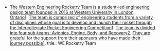 - [The Western Engineering Rocketry Team is a student-led engineering design team founded in 2016 at Western University in London, Ontario](https://www.werocketry.com/)[1](https://www.werocketry.com/). [The team is comprised of engineering students from a variety of disciplines whose goal is to develop and launch their rocket through the Intercollegiate Rocket Engineering Competition](https://www.werocketry.com/)[1](https://www.werocketry.com/). [The team is divided into four sub-teams: Avionics, Engine, Body, and Recovery](https://www.signalhire.com/companies/western-engineering-rocketry-team)[2](https://www.signalhire.com/companies/western-engineering-rocketry-team). [They are grateful for the support from their sponsors who have made their journey possible](https://www.werocketry.com/)[1](https://www.werocketry.com/).
  title:: WE Rocketry Team
